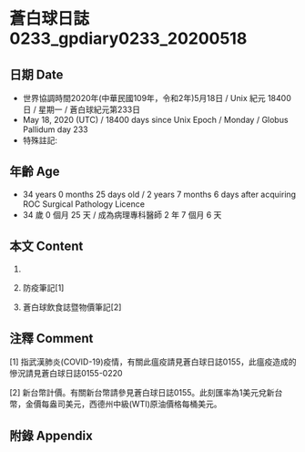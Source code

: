 [_metadata_:encoding]: - "utf-8"
[_metadata_:language]: - "zh-Hant-TW"
[_metadata_:fileformat]: - "markdown"
[_metadata_:MIME_type]: - "text/plain"
[_metadata_:markdown_version]: - "commonmark version 0.29"
[_metadata_:markdown_spec]: - "https://spec.commonmark.org/0.29/"

# 蒼白球日誌0233_gpdiary0233_20200518 #

## 日期 Date ##

* 世界協調時間2020年(中華民國109年，令和2年)5月18日 / Unix 紀元 18400 日 / 星期一 / 蒼白球紀元第233日
* May 18, 2020 (UTC) / 18400 days since Unix Epoch / Monday / Globus Pallidum day 233
* 特殊註記:

## 年齡 Age ##

* 34 years 0 months 25 days old / 2 years 7 months 6 days after acquiring ROC Surgical Pathology Licence
* 34 歲 0 個月 25 天 / 成為病理專科醫師 2 年 7 個月 6 天

## 本文 Content ##

1. 

    
2. 防疫筆記[1]

    
3. 蒼白球飲食誌暨物價筆記[2]

    

## 注釋 Comment ##

[1] 指武漢肺炎(COVID-19)疫情，有關此瘟疫請見蒼白球日誌0155，此瘟疫造成的慘況請見蒼白球日誌0155-0220


[2] 新台幣計價。有關新台幣請參見蒼白球日誌0155。此刻匯率為1美元兌新台幣，金價每盎司美元，西德州中級(WTI)原油價格每桶美元。



## 附錄 Appendix ##

